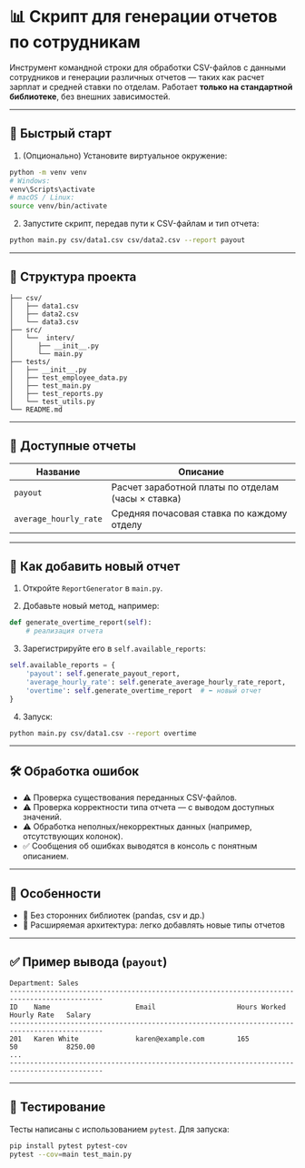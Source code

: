 # 📊 Скрипт для генерации отчетов по сотрудникам

Инструмент командной строки для обработки CSV-файлов с данными сотрудников и генерации различных отчетов — таких как расчет зарплат и средней ставки по отделам. Работает **только на стандартной библиотеке**, без внешних зависимостей.

---

## 🚀 Быстрый старт

1. (Опционально) Установите виртуальное окружение:

```bash
python -m venv venv
# Windows:
venv\Scripts\activate
# macOS / Linux:
source venv/bin/activate
```

2. Запустите скрипт, передав пути к CSV-файлам и тип отчета:

```bash
python main.py csv/data1.csv csv/data2.csv --report payout
```

---

## 📁 Структура проекта

```
├── csv/
│   ├── data1.csv
│   ├── data2.csv
│   └── data3.csv
├── src/
│   └──  interv/
│      ├── __init__.py
│      └── main.py
├── tests/
│   ├── __init__.py
│   ├── test_employee_data.py
│   ├── test_main.py
│   ├── test_reports.py
│   └── test_utils.py
└── README.md
```

---

## 📌 Доступные отчеты

| Название               | Описание                                                  |
|------------------------|------------------------------------------------------------|
| `payout`               | Расчет заработной платы по отделам (часы × ставка)         |
| `average_hourly_rate`  | Средняя почасовая ставка по каждому отделу                |

---

## 🧩 Как добавить новый отчет

1. Откройте `ReportGenerator` в `main.py`.

2. Добавьте новый метод, например:

```python
def generate_overtime_report(self):
    # реализация отчета
```

3. Зарегистрируйте его в `self.available_reports`:

```python
self.available_reports = {
    'payout': self.generate_payout_report,
    'average_hourly_rate': self.generate_average_hourly_rate_report,
    'overtime': self.generate_overtime_report  # ⬅️ новый отчет
}
```

4. Запуск:

```bash
python main.py csv/data1.csv --report overtime
```

---

## 🛠 Обработка ошибок

- ⚠️ Проверка существования переданных CSV-файлов.
- ⚠️ Проверка корректности типа отчета — с выводом доступных значений.
- ⚠️ Обработка неполных/некорректных данных (например, отсутствующих колонок).
- ✅ Сообщения об ошибках выводятся в консоль с понятным описанием.

---

## 📌 Особенности

- 🧩 Без сторонних библиотек (pandas, csv и др.)
- 🧱 Расширяемая архитектура: легко добавлять новые типы отчетов

---

## ✅ Пример вывода (`payout`)

```
Department: Sales
---------------------------------------------------------------------------------------------
ID    Name                     Email                    Hours Worked   Hourly Rate   Salary
---------------------------------------------------------------------------------------------
201   Karen White              karen@example.com        165            50            8250.00
...
---------------------------------------------------------------------------------------------
```

---

## 🧪 Тестирование

Тесты написаны с использованием `pytest`. Для запуска:

```bash
pip install pytest pytest-cov
pytest --cov=main test_main.py
```
